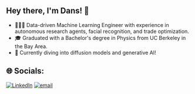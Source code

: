 ## Hey there, I'm Dans! 👋



- 👩🏻‍💻 Data-driven Machine Learning Engineer with experience in autonomous research agents, facial recognition, and trade optimization.
- 🎓 Graduated with a Bachelor's degree in Physics from UC Berkeley in the Bay Area.
- 💭 Currently diving into diffusion models and generative AI!

## 🌐 Socials:
[![LinkedIn](https://img.shields.io/badge/LinkedIn-%230077B5.svg?logo=linkedin&logoColor=white)](https://linkedin.com/in/dansqto) 
[![email](https://img.shields.io/badge/Email-D14836?logo=gmail&logoColor=white)](mailto:danstoast@berkeley.edu)

<!-- Proudly created with GPRM ( https://gprm.itsvg.in ) -->
<!--
**dt-g7/dt-g7** is a ✨ _special_ ✨ repository because its `README.md` (this file) appears on your GitHub profile.

Here are some ideas to get you started:

- 🔭 I’m currently working on ...
- 🌱 I’m currently learning ...
- 👯 I’m looking to collaborate on ...
- 🤔 I’m looking for help with ...
- 💬 Ask me about ...
- 📫 How to reach me: ...
- 😄 Pronouns: ...
- ⚡ Fun fact: ...
-->
